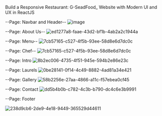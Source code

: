 Build a Responsive Restaurant: G-SeadFood_ Website with Modern UI and UX in ReactJS


--Page: Navbar and Header--
![image](https://user-images.githubusercontent.com/115808120/233787382-c5c095a5-0a27-497a-b43b-bdba7e7aa7d3.png)

--Page: About Us--
![ed1277a8-faae-43d2-bf1b-4ab2a2c1944a](https://user-images.githubusercontent.com/115808120/233787679-4cd395a5-054f-4a0c-b31d-b0b529ddb22f.png)

--Page: Menu--
![7cb57165-c527-4f5b-93ee-58d8e6d7dc0c](https://user-images.githubusercontent.com/115808120/233787750-32423bcf-4e33-400e-bb7e-c3412b8006a0.png)

--Page: Chef--
![7cb57165-c527-4f5b-93ee-58d8e6d7dc0c](https://user-images.githubusercontent.com/115808120/233787768-b61d1875-d888-43fa-b827-287f8d3dab96.png)

--Page: Intro
![8b2ec006-4735-4f51-945e-594b2e86e23c](https://user-images.githubusercontent.com/115808120/233787783-a2b7825a-3738-4e59-98d6-42f24d761c2e.png)

--Page: Laurels
![0be28141-0f14-4c49-8882-4ad81a34e421](https://user-images.githubusercontent.com/115808120/233787786-0273c818-ae2c-444c-b7b0-96cd9971184c.png)

--Page: Gallery
![58b2256e-27aa-4866-a11c-f57ebea0cf45](https://user-images.githubusercontent.com/115808120/233787851-18934bb7-0744-4bf1-9c6f-4a111b4cc5a2.png)

--Page: Contact
![dd5b4b0b-c782-4c3b-b790-dc4c6e3b9991](https://user-images.githubusercontent.com/115808120/233787854-e2c9dc9d-cc19-476c-9691-104c14f69c8a.png)

--Page: Footer

![238d9cb6-2de9-4e18-9449-365529d44611](https://user-images.githubusercontent.com/115808120/233787993-5ebcbbca-428f-4978-a64e-7e90b04e9ab3.png)

